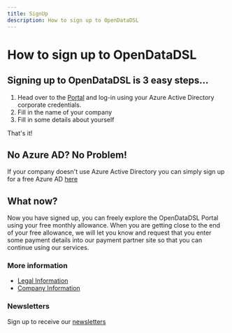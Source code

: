```yaml
---
title: SignUp
description: How to sign up to OpenDataDSL
---
```

How to sign up to OpenDataDSL
=======

## Signing up to OpenDataDSL is 3 easy steps...

1. Head over to the [Portal](https://portal.opendatadsl.com/authentication/login) and log-in using your Azure Active 
Directory corporate credentials.
2. Fill in the name of your company
3. Fill in some details about yourself

That's it!

## No Azure AD? No Problem!
If your company doesn't use Azure Active Directory you can simply sign up for a free Azure AD [here](https://docs.microsoft.com/en-us/windows/client-management/mdm/register-your-free-azure-active-directory-subscription)

## What now?
Now you have signed up, you can freely explore the OpenDataDSL Portal using your free monthly allowance. When you are 
getting close to the end of your free allowance, we will let you know and request that you enter some payment details
into our payment partner site so that you can continue using our services.

### More information

* [Legal Information](legal/Legal-Notices)
* [Company Information](AboutUs)

### Newsletters
Sign up to receive our [newsletters](https://cdn.forms-content.sg-form.com/e54e36ad-1c51-11ec-872a-6677fa1e7091)


